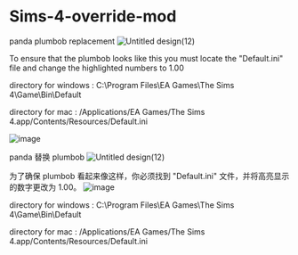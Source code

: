 # Sims-4-override-mod
panda plumbob replacement ![Untitled design(12)](https://github.com/user-attachments/assets/ae405fc7-f01e-4827-b951-ee2d2b9fe575)

To ensure that the plumbob looks like this you must locate the "Default.ini" file and change the highlighted numbers to 1.00

directory for windows : C:\Program Files\EA Games\The Sims 4\Game\Bin\Default

directory for mac : /Applications/EA Games/The Sims 4.app/Contents/Resources/Default.ini

![image](https://github.com/user-attachments/assets/faa3b39e-216e-418f-9019-96cfbee1086d)

panda 替换 plumbob  ![Untitled design(12)](https://github.com/user-attachments/assets/374ec800-8aae-4e91-bbff-c7e9744ddf37)

为了确保 plumbob 看起来像这样，你必须找到 "Default.ini" 文件，并将高亮显示的数字更改为 1.00。
![image](https://github.com/user-attachments/assets/faa3b39e-216e-418f-9019-96cfbee1086d)

directory for windows : C:\Program Files\EA Games\The Sims 4\Game\Bin\Default

directory for mac : /Applications/EA Games/The Sims 4.app/Contents/Resources/Default.ini


